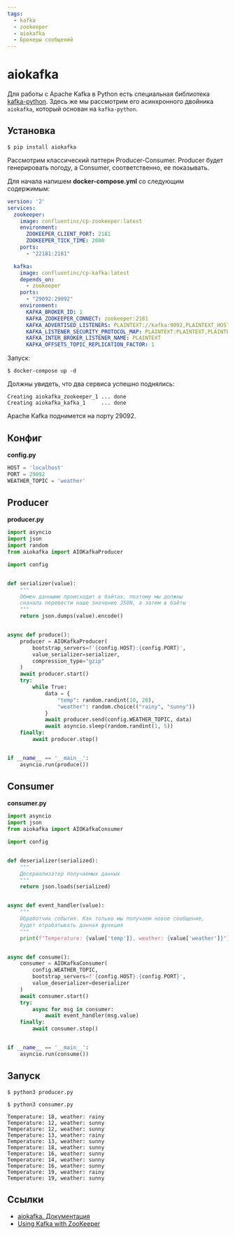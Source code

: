 ```yaml
---
tags:
  - kafka
  - zookeeper
  - aiokafka
  - Брокеры сообщений
---
```


# aiokafka

Для работы с Apache Kafka в Python есть специальная библиотека [kafka-python](https://kafka-python.readthedocs.io/en/master/). Здесь же мы рассмотрим его асинхронного двойника `aiokafka`, который основан на `kafka-python`.

## Установка 

```shell
$ pip install aiokafka
```

Рассмотрим классический паттерн Producer-Consumer. Producer будет генерировать погоду, а Consumer, соответственно, ее показывать.

Для начала напишем **docker-compose.yml** со следующим содержимым:

```yaml
version: '2'
services:
  zookeeper:
    image: confluentinc/cp-zookeeper:latest
    environment:
      ZOOKEEPER_CLIENT_PORT: 2181
      ZOOKEEPER_TICK_TIME: 2000
    ports:
      - "22181:2181"

  kafka:
    image: confluentinc/cp-kafka:latest
    depends_on:
      - zookeeper
    ports:
      - "29092:29092"
    environment:
      KAFKA_BROKER_ID: 1
      KAFKA_ZOOKEEPER_CONNECT: zookeeper:2181
      KAFKA_ADVERTISED_LISTENERS: PLAINTEXT://kafka:9092,PLAINTEXT_HOST://localhost:29092
      KAFKA_LISTENER_SECURITY_PROTOCOL_MAP: PLAINTEXT:PLAINTEXT,PLAINTEXT_HOST:PLAINTEXT
      KAFKA_INTER_BROKER_LISTENER_NAME: PLAINTEXT
      KAFKA_OFFSETS_TOPIC_REPLICATION_FACTOR: 1
```

Запуск:

```shell
$ docker-compose up -d
```

Должны увидеть, что два сервиса успешно поднялись:

```
Creating aiokafka_zookeeper_1 ... done
Creating aiokafka_kafka_1     ... done
```

Apache Kafka поднимется на порту 29092.

## Конфиг

**config.py**

```python
HOST = 'localhost'
PORT = 29092
WEATHER_TOPIC = 'weather'
```

## Producer

**producer.py**

```python
import asyncio
import json
import random
from aiokafka import AIOKafkaProducer

import config


def serializer(value):
    """
    Обмен данными происходит в байтах, поэтому мы должны
    сначала перевести наше значение JSON, а затем в байты
    """
    return json.dumps(value).encode()


async def produce():
    producer = AIOKafkaProducer(
        bootstrap_servers=f'{config.HOST}:{config.PORT}',
        value_serializer=serializer,
        compression_type="gzip"
    )
    await producer.start()
    try:
        while True:
            data = {
                "temp": random.randint(10, 20),
                "weather": random.choice(("rainy", "sunny"))
            }
            await producer.send(config.WEATHER_TOPIC, data)
            await asyncio.sleep(random.randint(1, 5))
    finally:
        await producer.stop()


if __name__ == '__main__':
    asyncio.run(produce())
```

## Consumer

**consumer.py**

```python
import asyncio
import json
from aiokafka import AIOKafkaConsumer

import config


def deserializer(serialized):
    """
    Десериализатор получаемых данных
    """
    return json.loads(serialized)


async def event_handler(value):
    """
    Обработчик события. Как только мы получаем новое сообщение,
    будет отрабатывать данная функция
    """
    print(f"Temperature: {value['temp']}, weather: {value['weather']}")


async def consume():
    consumer = AIOKafkaConsumer(
        config.WEATHER_TOPIC,
        bootstrap_servers=f'{config.HOST}:{config.PORT}',
        value_deserializer=deserializer
    )
    await consumer.start()
    try:
        async for msg in consumer:
            await event_handler(msg.value)
    finally:
        await consumer.stop()


if __name__ == '__main__':
    asyncio.run(consume())
```

## Запуск

```shell
$ python3 producer.py
```

```shell
$ python3 consumer.py
```

```text
Temperature: 18, weather: rainy
Temperature: 12, weather: sunny
Temperature: 12, weather: sunny
Temperature: 13, weather: rainy
Temperature: 13, weather: sunny
Temperature: 18, weather: sunny
Temperature: 16, weather: sunny
Temperature: 14, weather: sunny
Temperature: 16, weather: sunny
Temperature: 19, weather: rainy
Temperature: 19, weather: sunny
```

## Ссылки
- [aiokafka. Документация](https://aiokafka.readthedocs.io/en/stable/index.html)
- [Using Kafka with ZooKeeper](https://www.openlogic.com/blog/using-kafka-zookeeper#what-is-zookeeper)
